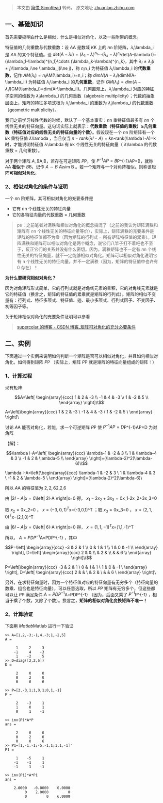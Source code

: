 > 本文由 [简悦 SimpRead](http://ksria.com/simpread/) 转码， 原文地址 [zhuanlan.zhihu.com](https://zhuanlan.zhihu.com/p/517865976)

一、基础知识
------

首先需要搞明白什么是相似，什么是相似对角化，以及一些附带的概念。

特征值的几何重数与代数重数：设 $A$A 是数域 $K$K 上的 $n$n 阶矩阵，$\lambda_i$\lambda_i 是 $A$A 的某个特征值。设 $det(A-\lambda I)=(\lambda_1-\lambda)^{n_1}\cdots (\lambda_k-\lambda)^{n_k}$det(A-\lambda I)=(\lambda_1-\lambda)^{n_1}\cdots (\lambda_k-\lambda)^{n_k}，其中 $\lambda_i\ne \lambda_j(i\ne j)$\lambda_i\ne \lambda_j(i\ne j)，称 $n_i$n_i 为特征值 $\lambda_i$\lambda_i 的**代数重数**，记作 $AM(\lambda_i)=n_i$AM(\lambda_i)=n_i；称 $dimN(A-\lambda_iI)$dimN(A-\lambda_iI) 为特征值 $\lambda_i$\lambda_i 的**几何重数**，记作 $GM(\lambda_i)=dim(A-\lambda_iI)$GM(\lambda_i)=dim(A-\lambda_iI)。几何直观上，$\lambda_i$\lambda_i 对应的特征子空间的维数为 $\lambda_i$\lambda_i 的几何重数（algebraic multiplicity）；代数的抽象层面上，矩阵的特征多项式根为 $\lambda_i$\lambda_i 的重数为 $\lambda_i$\lambda_i 的代数重数（geometric multiplicity）。

我们之前学习线性代数的时候，默认了一个基本事实：$n$n 重特征值最多有 $n$n 个线性无关的特征向量。这句话实际上就表示：**代数重数（特征值的重数）≥几何重数（特征值对应的线性无关的特征向量的个数）**。假设现在一个 $n$n 阶矩阵有一个 $k$k 重特征值 $\lambda$\lambda ，当且仅当 $n-rank(\lambda I-A)=k$n-rank(\lambda I-A)=k 时，才能说明特征值 $\lambda$\lambda 有 $k$k 个线性无关的特征向量（ $\lambda$\lambda 的代数重数 = 几何重数）。

对于两个矩阵 $A,B$A,B，若存在可逆矩阵 $P$P，使 $P^{-1}AP=B$P^{-1}AP=B，就称 $A$A **相似**于 $B$B，记作 $A\sim B$ A\sim B 。若一个矩阵与一个对角阵相似，则称该矩阵**可相似对角化**。

### 2、相似对角化的条件与证明

一个 $n$n 阶矩阵，其可相似对角化的充要条件是

*   它有 $n$n 个线性无关的特征向量
*   它的各特征向量的代数重数 = 几何重数

> ps：之前笔者对满秩和相似对角化的概念搞混了（之前的我认为矩阵满秩和矩阵有 $n$n 个线性无关的特征向量等价），实际上，矩阵满秩的充要条件是矩阵的特征值都不为零（因为矩阵的行列式 = 所有矩阵特征值的累乘）。矩阵满秩和矩阵可以相似对角化是两个概念，说它们八竿子打不着吧也不至于，反正它们的关系并没有什么密切。因为，满秩矩阵也不一定有 $n$n 个线性无关的特征向量，就不一定能够相似对角化。矩阵可以相似对角化说明它有 n 个线性无关的特征向量，并不一定满秩（因为，矩阵的特征值中也许有 0 存在）！

**为什么要研究相似对角化？**

因为对角矩阵形式简单，它的行列式就是对角线元素的乘积，它的对角线元素就是它的特征值（换言之，矩阵的特征值的累乘就是矩阵的行列式）。矩阵的相似不变量有：行列式、特征多项式、特征值、迹、最小多项式、行列式因子、不变因子、初等因子等。

关于矩阵相似对角化的充要条件证明可以参看

> [supercolar 的博客 - CSDN 博客_矩阵可对角化的充分必要条件](https://blog.csdn.net/weixin_35732969/article/details/81414755)

二、实例
----

下面通过一个实例来说明如何判断一个矩阵是否可以相似对角化，并且如何相似对角化，如何得到矩阵 $P$P （实际上，矩阵 $P$P 就是矩阵的特征向量组成的矩阵！）

### 1、计算过程

现有矩阵

$$A=\left[ \begin{array}{ccc} 1 & 2 & -3 \\ -1 & 4 & -3 \\ 1 & -2 & 5 \\ \end{array} \right]\\$$

A=\left[\begin{array}{ccc} 1 & 2 & -3 \\ -1 & 4 & -3 \\ 1 & -2 & 5 \\ \end{array} \right]\\

讨论 $A$A 能否对角化，若能，求一个可逆矩阵 $P$P 使 $P^{-1}AP=D$P^{-1}AP=D 为对角阵

【解】：

$$\lambda I-A=\left[ \begin{array}{ccc} \lambda-1 & -2 & 3 \\ 1 & \lambda-4 & 3 \\ -1 & 2 & \lambda-5 \\ \end{array} \right]=(\lambda-2)^2(\lambda-6)\\$$

\lambda I-A=\left[\begin{array}{ccc} \lambda-1 & -2 & 3 \\ 1 & \lambda-4 & 3 \\ -1 & 2 & \lambda-5 \\ \end{array} \right]=(\lambda-2)^2(\lambda-6)\\

所以 $A$A 的特征值为 $2,2,6$2,2,6

由 $\left| 2I-A \right|x=0$\left| 2I-A \right|x=0 得， $x_1-2x_2+3x_3=0$x_1-2x_2+3x_3=0

取 $x_2=0$x_2=0 ， $x=(-3,0,1)^T$x=(-3,0,1)^T ；取 $x_3=0$x_3=0 ， $x=(2,1,0)^T$x=(2,1,0)^T

由 $\left| 6I-A \right|x=0$\left| 6I-A \right|x=0 得， $x=(1,1,-1)^T$x=(1,1,-1)^T

所以， $A=PDP^{-1}$A=PDP^{-1} ，其中

$$P=\left[ \begin{array}{ccc} -3 & 2 & 1 \\ 0 & 1 & 1 \\ 1 & 0 & -1 \\ \end{array} \right], D=\left[ \begin{array}{ccc} 2 & & \\ & 2 & \\ & & 6 \\ \end{array} \right]\\$$

P=\left[\begin{array}{ccc} -3 & 2 & 1 \\ 0 & 1 & 1 \\ 1 & 0 & -1 \\ \end{array} \right], D=\left[ \begin{array}{ccc} 2 & & \\ & 2 & \\ & & 6 \\ \end{array} \right]\\

另外，在求特征向量时，因为一个特征值对应的特征向量有无穷多个（特征向量的数乘、组合也是特征向量），可以任意选取，所以 $P$P 矩阵有无穷多个，但这些都可以让 $P$P 满足条件 $A=PDP^{-1}$A=PDP^{-1} （因为，后面又乘了 $P^{-1}$P^{-1} ，相当于乘了个数，又除了个数）。换言之，**矩阵的相似对角化变换矩阵不唯一！**

### 2、计算验证

下面用 $Matlab$Matlab 进行一下验证

```
>> A=[1,2,-3;-1,4,-3;1,-2,5]
A =

     1     2    -3
    -1     4    -3
     1    -2     5
>> D=diag([2,2,6])
D =

     2     0     0
     0     2     0
     0     0     6

>> P=[2,-3,1;1,0,1;0,1,-1]
P =

     2    -3     1
     1     0     1
     0     1    -1

>> inv(P)*A*P
ans =

     2     0     0
     0     2     0
     0     0     6
>> P1=[1,-1,-1;-5,-1,1;1,1,-1]'
P1 =

     1    -5     1
    -1    -1     1
    -1     1    -1

>> inv(P1)*A*P1
ans =

    2.0000   -0.0000    0.0000
         0    2.0000         0
         0         0    6.0000
```

